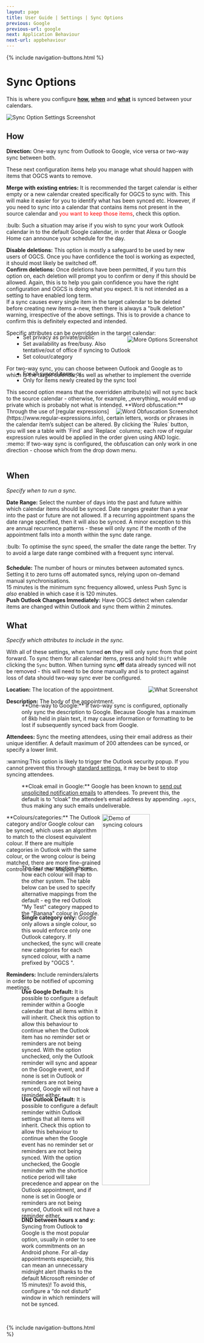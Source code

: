 ```yaml
---
layout: page
title: User Guide | Settings | Sync Options
previous: Google
previous-url: google
next: Application Behaviour
next-url: appbehaviour
---
```

{% include navigation-buttons.html %}

# Sync Options

This is where you configure **[how](#how), [when](#when)** and **[what](#what)** is synced between your calendars.

![Sync Option Settings Screenshot](options.png)

## How
**Direction:** One-way sync from Outlook to Google, vice versa or two-way sync between both.

These next configuration items help you manage what should happen with items that OGCS wants to remove.

**Merge with existing entries:** It is recommended the target calendar is either empty or a new calendar created specifically for OGCS to sync with. This will make it easier for you to identify what has been synced etc. However, if you need to sync into a calendar that contains items not present in the source calendar and <font style="color:red">you want to keep those items</font>, check this option. 
<div class="tip" style="margin-bottom:7px">:bulb: Such a situation may arise if you wish to sync your work Outlook calendar in to the default Google calendar, in order that Alexa or Google Home can announce your schedule for the day.</div>

**Disable deletions:** This option is mostly a safeguard to be used by new users of OGCS. Once you have confidence the tool is working as expected, it should most likely be switched off.  
**Confirm deletions:** Once deletions have been permitted, if you turn this option on, each deletion will prompt you to confirm or deny if this should be allowed. Again, this is to help you gain confidence you have the right configuration and OGCS is doing what you expect. It is not intended as a setting to have enabled long term.  
If a sync causes every single item in the target calendar to be deleted before creating new items a-new, then there is always a "bulk deletion" warning, irrespective of the above settings. This is to provide a chance to confirm this is definitely expected and intended.  

Specific attributes can be overridden in the target calendar:
<img src="options-how-more.png" alt="More Options Screenshot" align="right" />
<ul style="margin-top:-20px; margin-left:20px">
  <li>Set privacy as private/public</li>
  <li>Set availability as free/busy. Also tentative/out of office if syncing to Outlook</li>
  <li>Set colour/category</li>
</ul>
For two-way sync, you can choose between Outlook and Google as to which is the target calendar, as well as whether to implement the override
<ul style="margin-top:-20px; margin-left:20px">
  <li>For all synced items; or</li>
  <li>Only for items newly created by the sync tool</li>
</ul>
This second option means that the overridden attribute(s) will not sync back to the source calendar - otherwise, for example, _everything_ would end up private which is probably not what is intended.

<img src="options-how-regex.png" alt="Word Obfuscation Screenshot" align="right" />
**Word obfuscation:** Through the use of [regular expressions](https://www.regular-expressions.info), certain letters, words or phrases in the calendar item’s subject can be altered. By clicking the `Rules` button, you will see a table with `Find` and `Replace` columns; each row of regular expression rules would be applied in the order given using AND logic.
<div class="tip">:memo: If two-way sync is configured, the obfuscation can only work in one direction - choose which from the drop down menu.</div>
<br/>


## When

_Specify when to run a sync._

**Date Range:** Select the number of days into the past and future within which calendar items should be synced. Date ranges greater than a year into the past or future are not allowed. 
If a recurring appointment spans the date range specified, then it will also be synced. A minor exception to this are annual recurrence patterns - these will only sync if the month of the appointment falls into a month within the sync date range.
<div class="tip" style="padding-bottom:8px">:bulb: To optimise the sync speed, the smaller the date range the better. Try to avoid a large date range combined with a frequent sync interval.</div>

**Schedule:** The number of hours or minutes between automated syncs. 
Setting it to zero turns off automated syncs, relying upon on-demand manual synchronisations.  
15 minutes is the minimum sync frequency allowed, unless Push Sync is _also_ enabled in which case it is 120 minutes.  
**Push Outlook Changes Immediately:** Have OGCS detect when calendar items are changed within Outlook and sync them within 2 minutes.


## What

_Specify which attributes to include in the sync._

With all of these settings, when turned **on** they will only sync from that point forward. To sync them for all calendar items, press and hold `Shift` while clicking the `Sync` button. When turning sync **off** data already synced will not be removed - this will need to be done manually and is to protect against loss of data should two-way sync ever be configured.

<img src="options-what.png" alt="What Screenshot" align="right" />

**Location:** The location of the appointment.

**Description:** The body of the appointment.
<p style="margin-left:40px; margin-top:-20px">**One-way to Google:** If two-way sync is configured, optionally only sync the description to Google. Because Google has a maximum of 8kb held in plain text, it may cause information or formatting to be lost if subsequently synced back from Google.</p>

**Attendees:** Sync the meeting attendees, using their email address as their unique identifier. A default maximum of 200 attendees can be synced, or specify a lower limit.
<div class="tip">:warning:This option is likely to trigger the Outlook security popup. If you cannot prevent this through <a href="{{ site.github-repo }}/wiki/FAQs---Outlook-Security#how-can-i-stop-it-happening">standard settings</a>, it may be best to stop syncing attendees.</div>

<p style="margin-left:40px;">**Cloak email in Google:** Google has been known to <a href="{{ site.github-repo }}/wiki/FAQs#why-are-my-meeting-attendees-getting-notified-of-updates-to-events-in-google">send out unsolicited notification emails</a> to attendees. To prevent this, the default is to “cloak” the attendee’s email address by appending <code class="highlighter-rouge">.ogcs</code>, thus making any such emails undeliverable.</p>

<img src="ogcs-colour.gif" alt="Demo of syncing colours" align="right" width="50%"/>
**Colours/categories:** The Outlook category and/or Google colour can be synced, which uses an algorithm to match to the closest equivalent colour. If there are multiple categories in Outlook with the same colour, or the wrong colour is being matched, there are more fine-grained controls under the `Mapping` button.

<p style="margin-left:40px; margin-top:-20px">The <code class="highlighter-rouge">Test map</code> section shows how each colour will map to the other system. The table below can be used to specify alternative mappings from the default - eg the red Outlook "My Test" category mapped to the "Banana" colour in Google.</p>

<p style="margin-left:40px; margin-top:-20px"><b>Single category only:</b> Google only allows a single colour, so this would enforce only one Outlook category. If unchecked, the sync will create new categories for each synced colour, with a name prefixed by "OGCS ".</p>


**Reminders:** Include reminders/alerts in order to be notified of upcoming meetings. 

<p style="margin-left:40px; margin-top:-20px"><b>Use Google Default:</b> It is possible to configure a default reminder within a Google calendar that all items within it will inherit. Check this option to allow this behaviour to continue when the Outlook item has no reminder set or reminders are not being synced. With the option unchecked, only the Outlook reminder will sync and appear on the Google event, and if none is set in Outlook or reminders are not being synced, Google will not have a reminder either.</p>
<p style="margin-left:40px; margin-top:-20px"><b>Use Outlook Default:</b> It is possible to configure a default reminder within Outlook settings that all items will inherit. Check this option to allow this behaviour to continue when the Google event has no reminder set or reminders are not being synced. With the option unchecked, the Google reminder with the shortice notice period will take precedence and appear on the Outlook appointment, and if none is set in Google or reminders are not being synced, Outlook will not have a reminder either.</p>
<p style="margin-left:40px; margin-top:-20px"><b>DND between hours x and y:</b> Syncing from Outlook to Google is the most popular option, usually in order to see work commitments on an Android phone. For all-day appointments especially, this can mean an unnecessary midnight alert (thanks to the default Microsoft reminder of 15 minutes)! To avoid this, configure a “do not disturb” window in which reminders will not be synced.</p>


<p>&nbsp;</p>
{% include navigation-buttons.html %}
<p>&nbsp;</p>
